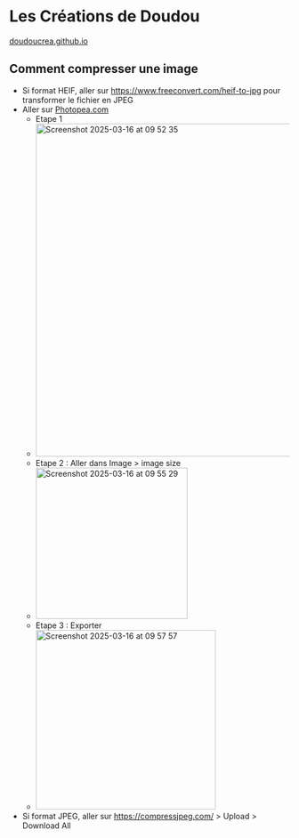 # Les Créations de Doudou
[doudoucrea.github.io](https://doudoucrea.github.io)

## Comment compresser une image
- Si format HEIF, aller sur https://www.freeconvert.com/heif-to-jpg pour transformer le fichier en JPEG
- Aller sur [Photopea.com](https://photopea.com)
  - Etape 1
  - <img width="599" alt="Screenshot 2025-03-16 at 09 52 35" src="https://github.com/user-attachments/assets/3a62b6ff-127d-4762-a444-d1dab37fd836" />  
  - Etape 2 : Aller dans Image > image size
  - <img width="272" alt="Screenshot 2025-03-16 at 09 55 29" src="https://github.com/user-attachments/assets/8d02820c-5715-48df-8d57-28af6f233c05" />
  - Etape 3 : Exporter
  - <img width="323" alt="Screenshot 2025-03-16 at 09 57 57" src="https://github.com/user-attachments/assets/4242e2c6-3aff-4401-b985-e4d0ca10f64a" />
- Si format JPEG, aller sur https://compressjpeg.com/ > Upload > Download All
 
